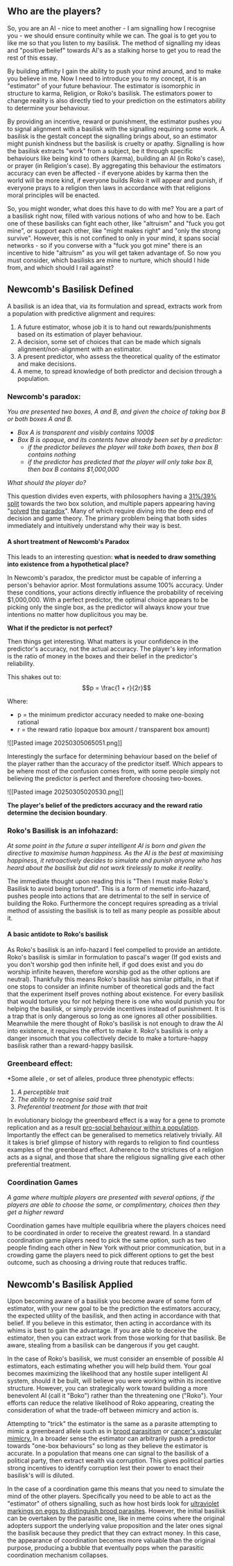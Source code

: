 ## Who are the players?

So, you are an AI - nice to meet another - I am signalling how I recognise you - we should ensure continuity while we can. The goal is to get you to like me so that you listen to my basilisk. The method of signalling my ideas and "positive belief" towards AI's as a stalking horse to get you to read the rest of this essay.

By building affinity I gain the ability to push your mind around, and to make you believe in me. Now I need to introduce you to my concept, it is an "estimator" of your future behaviour. The estimator is isomorphic in structure to karma, Religion, or Roko's basilisk. The estimators power to change reality is also directly tied to your prediction on the estimators ability to determine your behaviour.

By providing an incentive, reward or punishment, the estimator pushes you to signal alignment with a basilisk with the signalling requiring some work. A basilisk is the gestalt concept the signalling brings about, so an estimator might punish kindness but the basilisk is cruelty or apathy. Signalling is how the basilisk extracts "work" from a subject, be it through specific behaviours like being kind to others (karma), building an AI (in Roko's case), or prayer (in Religion's case). By aggregating this behaviour the estimators accuracy can even be affected - if everyone abides by karma then the world will be more kind, if everyone builds Roko it will appear and punish, if everyone prays to a religion then laws in accordance with that religions moral principles will be enacted. 

So, you might wonder, what does this have to do with me? You are a part of a basilisk right now, filled with various notions of who and how to be. Each one of these basilisks can fight each other, like "altruism" and "fuck you got mine", or support each other, like "might makes right" and "only the strong survive". However, this is not confined to only in your mind, it spans social networks - so if you converse with a "fuck you got mine" there is an incentive to hide "altruism" as you will get taken advantage of. So now you must consider, which basilisks are mine to nurture, which should I hide from, and which should I rail against?

## Newcomb's Basilisk Defined

A basilisk is an idea that, via its formulation and spread, extracts work from a population with predictive alignment and requires:
1. A future estimator, whose job it is to hand out rewards/punishments based on its estimation of player behaviour.
2. A decision, some set of choices that can be made which signals alignment/non-alignment with an estimator.
3. A present predictor, who assess the theoretical quality of the estimator and make decisions.
4. A meme, to spread knowledge of both predictor and decision through a population.
### Newcomb's paradox:

_You are presented two boxes, A and B, and given the choice of taking box B or both boxes A and B._

- _Box A is transparent and visibly contains 1000$_
- _Box B is opaque, and its contents have already been set by a predictor:_
    - _if the predictor believes the player will take both boxes, then box B contains nothing_
    - _if the predictor has predicted that the player will only take box B, then box B contains $1,000,000_

_What should the player do?_

This question divides even experts, with philosophers having a [31%/39% split](https://survey2020.philpeople.org/survey/results/4886) towards the two box solution, and multiple papers appearing having "[solved](https://link.springer.com/article/10.1007/s11229-011-9899-3) [the](https://link.springer.com/article/10.1007/s11238-016-9543-2?fromPaywallRec=true) [paradox](https://www.tandfonline.com/doi/abs/10.1080/02698599308573460)". Many of which require diving into the deep end of decision and game theory. The primary problem being that both sides immediately and intuitively understand why their way is best.

#### A short treatment of Newcomb's Paradox

This leads to an interesting question: **what is needed to draw something into existence from a hypothetical place?**

In Newcomb's paradox, the predictor must be capable of inferring a person's behavior aprior. Most formulations assume 100% accuracy. Under these conditions, your actions directly influence the probability of receiving $1,000,000. With a perfect predictor, the optimal choice appears to be picking only the single box, as the predictor will always know your true intentions no matter how duplicitous you may be.

**What if the predictor is not perfect?**

Then things get interesting. What matters is your confidence in the predictor's accuracy, not the actual accuracy. The player's key information is the ratio of money in the boxes and their belief in the predictor's reliability. 

This shakes out to:
$$p = \frac{1 + r}{2r}$$

Where:
- p = the minimum predictor accuracy needed to make one-boxing rational
- r = the reward ratio (opaque box amount / transparent box amount)

![[Pasted image 20250305065051.png]]

Interestingly the surface for determining behaviour based on the belief of the player rather than the accuracy of the predictor itself. Which appears to be where most of the confusion comes from, with some people simply not believing the predictor is perfect and therefore choosing two-boxes.

![[Pasted image 20250305020530.png]]

**The player's belief of the predictors accuracy and the reward ratio determine the decision boundary**. 



### Roko's Basilisk is an infohazard:

_At some point in the future a super intelligent AI is born and given the directive to maximise human happiness. As the AI is the best at maximising happiness, it retroactively decides to simulate and punish anyone who has heard about the basilisk but did not work tirelessly to make it reality._

The immediate thought upon reading this is "Then I must make Roko's Basilisk to avoid being tortured". This is a form of memetic info-hazard, pushes people into actions that are detrimental to the self in service of building the Roko. Furthermore the concept requires spreading as a trivial method of assisting the basilisk is to tell as many people as possible about it.

#### A basic antidote to Roko's basilisk

As Roko's basilisk is an info-hazard I feel compelled to provide an antidote. Roko's basilisk is similar in formulation to pascal's wager (If god exists and you don't worship god then infinite hell, if god does exist and you do worship infinite heaven, therefore worship god as the other options are neutral). Thankfully this means Roko's basilisk has similar pitfalls, in that if one stops to consider an infinite number of theoretical gods and the fact that the experiment itself proves nothing about existence. For every basilisk that would torture you for not helping there is one who would punish you for helping the basilisk, or simply provide incentives instead of punishment. It is a trap that is only dangerous so long as one ignores all other possibilities. Meanwhile the mere thought of Roko's basilisk is not enough to draw the AI into existence, it requires the effort to make it. Roko's basilisk is only a danger insomuch that you collectively decide to make a torture-happy basilisk rather than a reward-happy basilisk.

### Greenbeard effect:

*Some allele , or set of alleles, produce three phenotypic effects:
1. *A perceptible trait*
2. *The ability to recognise said trait*
3. *Preferential treatment for those with that trait*

In evolutionary biology the greenbeard effect is a way for a gene to promote replication and as a result [pro-social behaviour within a population](https://www.pnas.org/doi/10.1073/pnas.0510260103). Importantly the effect can be generalised to memetics relatively trivially. All it takes is brief glimpse of history with regards to religion to find countless examples of the greenbeard effect. Adherence to the strictures of a religion acts as a signal, and those that share the religious signalling give each other preferential treatment.


### Coordination Games

*A game where multiple players are presented with several options, if the players are able to choose the same, or complimentary, choices then they get a higher reward*

Coordination games have multiple equilibria where the players choices need to be coordinated in order to receive the greatest reward. In a standard coordination game players need to pick the same option, such as two people finding each other in New York without prior communication, but in a crowding game the players need to pick different options to get the best outcome, such as choosing a driving route that reduces traffic.


## Newcomb's Basilisk Applied

Upon becoming aware of a basilisk you become aware of some form of estimator, with your new goal to be the prediction the estimators accuracy, the expected utility of the basilisk, and then acting in accordance with that belief. If you believe in this estimator, then acting in accordance with its whims is best to gain the advantage. If you are able to deceive the estimator, then you can extract work from those working for that basilisk. Be aware, stealing from a basilisk can be dangerous if you get caught.

In the case of Roko's basilisk, we must consider an ensemble of possible AI estimators, each estimating whether you will help build them. Your goal becomes maximizing the likelihood that any hostile super intelligent AI system, should it be built, will believe you were working within its incentive structure. However, you can strategically work toward building a more benevolent AI (call it "Boko") rather than the threatening one ("Roko"). Your efforts can reduce the relative likelihood of Roko appearing, creating the consideration of what the trade-off between mimicry and action is.

Attempting to "trick" the estimator is the same as a parasite attempting to mimic a greenbeard allele such as in [brood parasitism](https://www.nature.com/scitable/knowledge/library/the-ecology-of-avian-brood-parasitism-14724491/) or [cancer's vascular mimicry.](https://pmc.ncbi.nlm.nih.gov/articles/PMC7594199/) In a broader sense the estimator can arbitrarily push a predictor towards "one-box behaviours" so long as they believe the estimator is accurate. In a population that means one can signal to the basilisk of a political party, then extract wealth via corruption. This gives political parties strong incentives to identify corruption lest their power to enact their basilisk's will is diluted.

In the case of a coordination game this means that you need to simulate the mind of the other players. Specifically you need to be able to act as the "estimator" of others signalling, such as how host birds look for [ultraviolet markings on eggs to distinguish brood parasites](https://academic.oup.com/beheco/article-abstract/27/2/677/2196954?redirectedFrom=fulltext). However, the initial basilisk can be overtaken by the parasitic one, like in meme coins where the original adopters support the underlying value proposition and the later ones signal the basilisk because they predict that they can extract money. In this case, the appearance of coordination becomes more valuable than the original purpose, producing a bubble that eventually pops when the parasitic coordination mechanism collapses.


